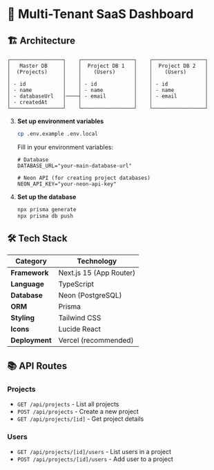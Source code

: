 # 🚀 Multi-Tenant SaaS Dashboard

## 🏗️ Architecture

```
┌─────────────────┐    ┌─────────────────┐    ┌─────────────────┐
│   Master DB     │    │  Project DB 1   │    │  Project DB 2   │
│  (Projects)     │    │    (Users)      │    │    (Users)      │
│                 │    │                 │    │                 │
│ - id            │    │ - id            │    │ - id            │
│ - name          │    │ - name          │    │ - name          │
│ - databaseUrl   │────┤ - email         │    │ - email         │
│ - createdAt     │    │                 │    │                 │
└─────────────────┘    └─────────────────┘    └─────────────────┘
```

3. **Set up environment variables**
   ```bash
   cp .env.example .env.local
   ```
   
   Fill in your environment variables:
   ```env
   # Database
   DATABASE_URL="your-main-database-url"
   
   # Neon API (for creating project databases)
   NEON_API_KEY="your-neon-api-key"
   ```

4. **Set up the database**
   ```bash
   npx prisma generate
   npx prisma db push
   ```

## 🛠️ Tech Stack

| Category | Technology |
|----------|------------|
| **Framework** | Next.js 15 (App Router) |
| **Language** | TypeScript |
| **Database** | Neon (PostgreSQL) |
| **ORM** | Prisma |
| **Styling** | Tailwind CSS |
| **Icons** | Lucide React |
| **Deployment** | Vercel (recommended) |

## 📚 API Routes

### Projects
- `GET /api/projects` - List all projects
- `POST /api/projects` - Create a new project
- `GET /api/projects/[id]` - Get project details

### Users
- `GET /api/projects/[id]/users` - List users in a project
- `POST /api/projects/[id]/users` - Add user to a project
